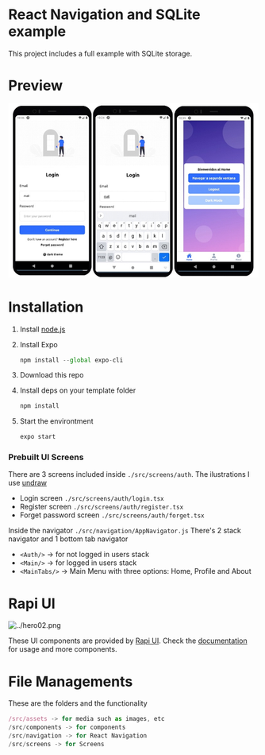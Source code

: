 # React Navigation and SQLite example

This project includes a full example with SQLite storage.

# Preview

![](https://github.com/sarasapaula/NestedNavigation/blob/main/nestedNavigation.jpg)

# Installation

1. Install [node.js](https://nodejs.org/en/)
2. Install Expo

   ```jsx
   npm install --global expo-cli
   ```

3. Download this repo
4. Install deps on your template folder

   ```jsx
   npm install
   ```

5. Start the environtment

   ```jsx
   expo start
   ```

### Prebuilt UI Screens

There are 3 screens included inside `./src/screens/auth`. The ilustrations I use [undraw](https://undraw.co/)

- Login screen `./src/screens/auth/login.tsx`
- Register screen `./src/screens/auth/register.tsx`
- Forget password screen `./src/screens/auth/forget.tsx`


Inside the navigator `./src/navigation/AppNavigator.js`
There's 2 stack navigator and 1 bottom tab navigator

- `<Auth/>` → for not logged in users stack
- `<Main/>` → for logged in users stack
- `<MainTabs/>` → Main Menu with three options: Home, Profile and About


# Rapi UI

![../hero02.png](https://github.com/codingki/react-native-rapi-ui/blob/HEAD/media/hero02.png)

These UI components are provided by [Rapi UI](https://rapi-ui.kikiding.space/).
Check the [documentation](https://rapi-ui.kikiding.space/docs/) for usage and more components.

# File Managements

These are the folders and the functionality

```jsx
/src/assets -> for media such as images, etc
/src/components -> for components
/src/navigation -> for React Navigation
/src/screens -> for Screens
```

